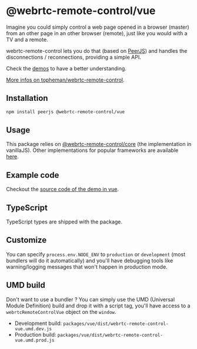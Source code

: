 # @webrtc-remote-control/vue

Imagine you could simply control a web page opened in a browser (master) from an other page in an other browser (remote), just like you would with a TV and a remote.

webrtc-remote-control lets you do that (based on [PeerJS](https://peerjs.com)) and handles the disconnections / reconnections, providing a simple API.

Check the [demos](https://github.com/topheman/webrtc-remote-control/tree/master/demo#readme) to have a better understanding.

[More infos on topheman/webrtc-remote-control](https://github.com/topheman/webrtc-remote-control#readme).

## Installation

```sh
npm install peerjs @webrtc-remote-control/vue
```

## Usage

This package relies on [@webrtc-remote-control/core](https://github.com/topheman/webrtc-remote-control/tree/master/packages/core#readme) (the implementation in vanillaJS). Other implementations for popular frameworks are available [here](https://github.com/topheman/webrtc-remote-control/tree/master/packages).

## Example code

Checkout the [source code of the demo in vue](https://github.com/topheman/webrtc-remote-control/tree/master/demo/counter-vue).

## TypeScript

TypeScript types are shipped with the package.

## Customize

You can specify `process.env.NODE_ENV` to `production` or `development` (most bundlers will do it automatically) and you'll have debugging tools like warning/logging messages that won't happen in production mode.

## UMD build

Don't want to use a bundler ? You can simply use the UMD (Universal Module Definition) build and drop it with a script tag, you'll have access to a `webrtcRemoteControlVue` object on the `window`.

- Development build: `packages/vue/dist/webrtc-remote-control-vue.umd.dev.js`
- Production build: `packages/vue/dist/webrtc-remote-control-vue.umd.prod.js`
